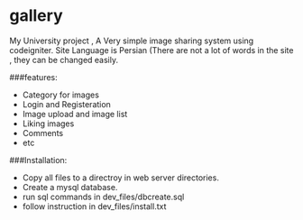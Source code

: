 # gallery
My University project , A Very simple image sharing system using codeigniter.
Site Language is Persian (There are not a lot of words in the site , they can be changed easily.


###features:
- Category for images
- Login and Registeration
- Image upload and image list
- Liking images
- Comments
- etc


###Installation:
- Copy all files to a directroy in web server directories.
- Create a mysql database.
- run sql commands in dev_files/dbcreate.sql
- follow instruction in dev_files/install.txt
